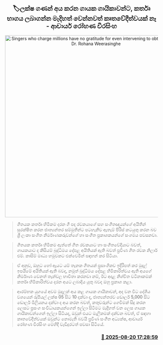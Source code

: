 <p align='center'><b><h2 align='center' title='Singers who charge millions have no gratitude for even intervening to obtain royalties - Dr. Rohana Weerasinghe'>🏷ලක්ෂ ගණන් අය කරන ගායක ගායිකාවන්ට, කර්තෘ භාගය ලබාගන්න මැදිහත් වෙන්නවත් කෘතවේදීත්වයක් නෑ - ආචාර්ය රෝහණ වීරසිංහ</h2></b></p>
<p align='center'><img src='https://helakuru.sgp1.cdn.digitaloceanspaces.com/esana/images/lib/rohana-weerasinhe-jkd.jpg' width='600' alt='Singers who charge millions have no gratitude for even intervening to obtain royalties - Dr. Rohana Weerasinghe'></p>

> ගීතයක කර්තෘ හිමිකම දරන ගී පද රචකයාගේ සහ සංගීතඥයන්ගේ අයිතීන් සුරක්ෂිත කරන ජාත්‍යන්තර සම්මුතීන්ට පටහැනිව ඇතැම් පිරිස් කටයුතු කරන බව ශ්‍රී ලංකා සංගීත නිර්මාණකරුවන්ගේ හා සංගීත ප්‍රකාශකයන්ගේ සංගමය පවසනවා.

> ගීතයක කර්තෘ හිමිකම ඇත්තේ ගීත රචකයාට හා සංගීතවේදියාට බවත්, ගායකයාට ද කිසියම් බුද්ධිමය දේපළ අයිතියක් ඇති බවත් ප්‍රවීණ ගීත රචක නිලාර් එම්. කාසිම් මාධ්‍ය හමුවකට එක්වෙමින් සඳහන් කර සිටියා.

> ඒ අනුව, ඔහුට හෝ ඇයට යම් තැනක ගීතයක් ප්‍රසාංගිකව ඉදිරිපත් කර මුදල් ඉපයීමේ අයිතියක් ඇති බවද, නමුත් බුද්ධිමය දේපළ හිමිකාරිත්වය ඇති අයගේ නිර්මාණ වෙනත් තැන්වල භාවිතා කරනවා නම්, ඊට අදාළ නිශ්චිත වටිනාකමක් කර්තෘ හිමිකාරිත්වය දරන අයට ලබාදිය යුතු බවද ඔහු ප්‍රකාශ කළා.

> ආරම්භක යුගයේ අවම මුදලක් අය කළ ගායක ගායිකාවන්, අද වන විට දේශීය වශයෙන් රුපියල් ලක්ෂ 05 සිට 10 දක්වා ද, ජාත්‍යන්තරව ඩොලර් 5,000 සිට ඩොලර් මිලියනය දක්වා ද අය කරන බවත්, කතුවරුන්ට ගෙවීමක් සිදු කරන ලෙසට ප්‍රසංග සංවිධායකයන්ගෙන් ඉල්ලා සිටීමට මැදිහත් වන ලෙස ගායක ගායිකාවන්ගෙන් ඉල්ලා සිටියද, ඔවුන් එයට මැලිකමක් දක්වන බවත්, ඒ සඳහා කෘතවේදීත්වයක් ඔවුන්ට නොමැති බවයි ප්‍රවීණ සංගීත අධ්‍යක්ෂ, ආචාර්ය රෝහණ වීරසිංහ මෙහිදී වැඩිදුරටත් පවසා සිටියේ.



<h3 align='right'><a href='https://www.helakuru.lk/esana/p/112869/'>📅 2025-08-20 17:28:59</a></h3>
